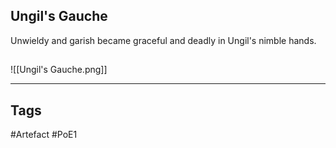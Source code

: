 ## Ungil's Gauche
Unwieldy and garish became graceful
and deadly in Ungil's nimble hands.
##
![[Ungil's Gauche.png]]

---
## Tags
#Artefact
#PoE1